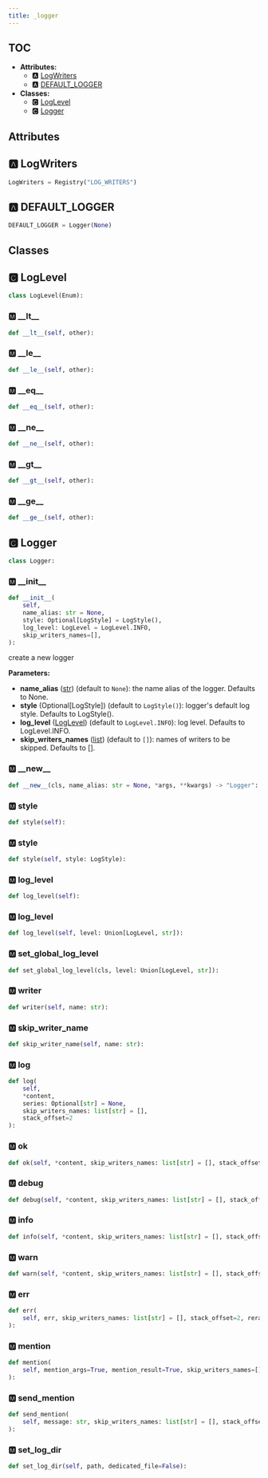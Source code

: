 ```yaml
---
title: _logger
---
```


## TOC

- **Attributes:**
  - 🅰 [LogWriters](#🅰-logwriters)
  - 🅰 [DEFAULT\_LOGGER](#🅰-default_logger)
- **Classes:**
  - 🅲 [LogLevel](#🅲-loglevel)
  - 🅲 [Logger](#🅲-logger)

## Attributes

## 🅰 LogWriters

```python
LogWriters = Registry("LOG_WRITERS")
```

## 🅰 DEFAULT\_LOGGER

```python
DEFAULT_LOGGER = Logger(None)
```


## Classes

## 🅲 LogLevel

```python
class LogLevel(Enum):
```


### 🅼 \_\_lt\_\_

```python
def __lt__(self, other):
```
### 🅼 \_\_le\_\_

```python
def __le__(self, other):
```
### 🅼 \_\_eq\_\_

```python
def __eq__(self, other):
```
### 🅼 \_\_ne\_\_

```python
def __ne__(self, other):
```
### 🅼 \_\_gt\_\_

```python
def __gt__(self, other):
```
### 🅼 \_\_ge\_\_

```python
def __ge__(self, other):
```
## 🅲 Logger

```python
class Logger:
```


### 🅼 \_\_init\_\_

```python
def __init__(
    self,
    name_alias: str = None,
    style: Optional[LogStyle] = LogStyle(),
    log_level: LogLevel = LogLevel.INFO,
    skip_writers_names=[],
):
```

create a new logger

**Parameters:**

- **name_alias** ([str](https://docs.python.org/3/library/stdtypes.html#text-sequence-type-str)) (default to `None`): the name alias of the logger. Defaults to None.
- **style** (Optional[LogStyle]) (default to `LogStyle()`): logger's default log style. Defaults to LogStyle\(\).
- **log_level** ([LogLevel](-logger#🅲-loglevel)) (default to `LogLevel.INFO`): log level. Defaults to LogLevel.INFO.
- **skip_writers_names** ([list](https://docs.python.org/3/library/stdtypes.html#lists)) (default to `[]`): names of writers to be skipped. Defaults to \[\].
### 🅼 \_\_new\_\_

```python
def __new__(cls, name_alias: str = None, *args, **kwargs) -> "Logger":
```
### 🅼 style

```python
def style(self):
```
### 🅼 style

```python
def style(self, style: LogStyle):
```
### 🅼 log\_level

```python
def log_level(self):
```
### 🅼 log\_level

```python
def log_level(self, level: Union[LogLevel, str]):
```
### 🅼 set\_global\_log\_level

```python
def set_global_log_level(cls, level: Union[LogLevel, str]):
```
### 🅼 writer

```python
def writer(self, name: str):
```
### 🅼 skip\_writer\_name

```python
def skip_writer_name(self, name: str):
```
### 🅼 log

```python
def log(
    self,
    *content,
    series: Optional[str] = None,
    skip_writers_names: list[str] = [],
    stack_offset=2
):
```
### 🅼 ok

```python
def ok(self, *content, skip_writers_names: list[str] = [], stack_offset=2):
```
### 🅼 debug

```python
def debug(self, *content, skip_writers_names: list[str] = [], stack_offset=2):
```
### 🅼 info

```python
def info(self, *content, skip_writers_names: list[str] = [], stack_offset=2):
```
### 🅼 warn

```python
def warn(self, *content, skip_writers_names: list[str] = [], stack_offset=2):
```
### 🅼 err

```python
def err(
    self, err, skip_writers_names: list[str] = [], stack_offset=2, reraise=False
):
```
### 🅼 mention

```python
def mention(
    self, mention_args=True, mention_result=True, skip_writers_names=[]
):
```
### 🅼 send\_mention

```python
def send_mention(
    self, message: str, skip_writers_names: list[str] = [], stack_offset=2
):
```
### 🅼 set\_log\_dir

```python
def set_log_dir(self, path, dedicated_file=False):
```
